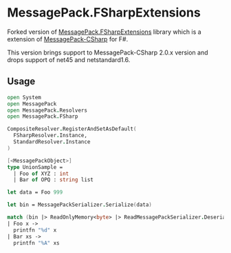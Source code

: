 # MessagePack.FSharpExtensions

Forked version of  [MessagePack.FSharpExtensions](https://github.com/pocketberserker/MessagePack.FSharpExtensions) library which is a extension of [MessagePack-CSharp](https://github.com/neuecc/MessagePack-CSharp) for F#.

This version brings support to MessagePack-CSharp 2.0.x version and drops support of net45 and netstandard1.6.

## Usage

```fsharp
open System
open MessagePack
open MessagePack.Resolvers
open MessagePack.FSharp

CompositeResolver.RegisterAndSetAsDefault(
  FSharpResolver.Instance,
  StandardResolver.Instance
)

[<MessagePackObject>]
type UnionSample =
  | Foo of XYZ : int
  | Bar of OPQ : string list

let data = Foo 999

let bin = MessagePackSerializer.Serialize(data)

match (bin |> ReadOnlyMemory<byte> |> ReadMessagePackSerializer.Deserialize<UnionSample>) with
| Foo x ->
  printfn "%d" x
| Bar xs ->
  printfn "%A" xs
```

